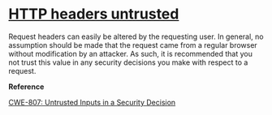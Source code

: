 # [HTTP headers untrusted](https://find-sec-bugs.github.io/bugs.htm#SERVLET_HEADER)

Request headers can easily be altered by the requesting user. In general, no assumption should be made that
the request came from a regular browser without modification by an attacker. As such, it is recommended that you
not trust this value in any security decisions you make with respect to a request.

**Reference**  

[CWE-807: Untrusted Inputs in a Security Decision](https://cwe.mitre.org/data/definitions/807.html)